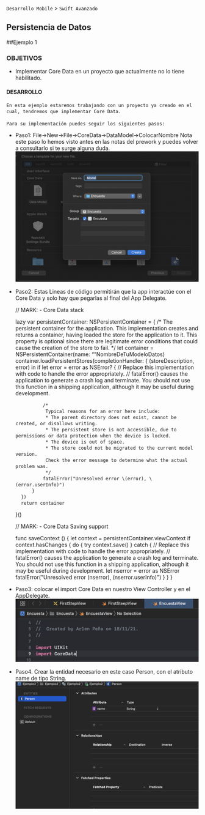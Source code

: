 
`Desarrollo Mobile` > `Swift Avanzado`

## Persistencia de Datos
##Ejemplo 1

### OBJETIVOS 

- Implementar Core Data en un proyecto que actualmente no lo tiene habilitado.

#### DESARROLLO

    En esta ejemplo estaremos trabajando con un proyecto ya creado en el cual, tendremos que implementar Core Data.
    
    Para su implementación puedes seguir los siguientes pasos:
    
- Paso1:  File->New->File->CoreData->DataModel->ColocarNombre
Nota este paso lo hemos visto antes en las notas del prework y puedes volver a consultarlo si te surge alguna duda.
![Screenshot](assets/ModelData.png)

- Paso2:  Estas Lineas de código permitirán que la app interactúe con el Core Data y solo hay que pegarlas al final del App Delegate.

    // MARK: - Core Data stack

    lazy var persistentContainer: NSPersistentContainer = {
        /*
         The persistent container for the application. This implementation
         creates and returns a container, having loaded the store for the
         application to it. This property is optional since there are legitimate
         error conditions that could cause the creation of the store to fail.
        */
        let container = NSPersistentContainer(name: “”NombreDeTuModeloDatos)
        container.loadPersistentStores(completionHandler: { (storeDescription, error) in
            if let error = error as NSError? {
                // Replace this implementation with code to handle the error appropriately.
                // fatalError() causes the application to generate a crash log and terminate. You should not use this function in a shipping application, although it may be useful during development.
                 
                /*
                 Typical reasons for an error here include:
                 * The parent directory does not exist, cannot be created, or disallows writing.
                 * The persistent store is not accessible, due to permissions or data protection when the device is locked.
                 * The device is out of space.
                 * The store could not be migrated to the current model version.
                 Check the error message to determine what the actual problem was.
                 */
                fatalError("Unresolved error \(error), \(error.userInfo)")
            }
        })
        return container
    }()

    // MARK: - Core Data Saving support

    func saveContext () {
        let context = persistentContainer.viewContext
        if context.hasChanges {
            do {
                try context.save()
            } catch {
                // Replace this implementation with code to handle the error appropriately.
                // fatalError() causes the application to generate a crash log and terminate. You should not use this function in a shipping application, although it may be useful during development.
                let nserror = error as NSError
                fatalError("Unresolved error \(nserror), \(nserror.userInfo)")
            }
        }
    }

- Paso3: colocar el import Core Data en nuestro View Controller y en el AppDelegate.
![Screenshot](assets/importCoreData.png)


- Paso4. Crear la entidad necesario en este caso Person, con el atributo name de tipo String.
![Screenshot](assets/EntidadEjemplo1.png)





    
